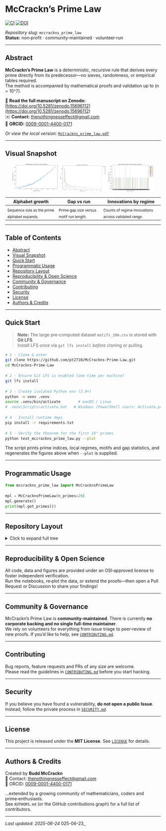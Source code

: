 # McCrackn’s Prime Law
[![CI](https://github.com/pt2710/McCrackns-Prime-Law/actions/workflows/ci.yml/badge.svg)](https://github.com/pt2710/McCrackns-Prime-Law/actions/workflows/ci.yml)
[![DOI](https://zenodo.org/badge/DOI/10.5281/zenodo.15696112.svg)](https://doi.org/10.5281/zenodo.15696112)

_Repository slug:_ `mccrackns_prime_law`  
**Status:** non‑profit · community‑maintained · volunteer‑run

---

## Abstract
**McCrackn’s Prime Law** is a deterministic, recursive rule that derives every prime directly from its predecessor—no sieves, randomness, or empirical tables required.  
The method is accompanied by mathematical proofs and validation up to \(n = 10^7\).

📄 **Read the full manuscript on Zenodo:** [https://doi.org/10.5281/zenodo.15696112](https://doi.org/10.5281/zenodo.15696112)  
✉️ **Contact:** [thenothingnesseffect@gmail.com](mailto:thenothingnesseffect@gmail.com)  
🧬 **ORCID:** [0009-0001-4400-0171](https://orcid.org/0009-0001-4400-0171)

*Or view the local version:* [`McCrackns_prime_law.pdf`](./McCrackns_prime_law.pdf)

---

## Visual Snapshot

<p align="center">
  <img src="figures_visible/alphabet_growth.png" alt="Alphabet growth" width="30%"/>
  <img src="figures_visible/gap_vs_run.png" alt="Gap vs run" width="30%"/>
  <img src="figures_visible/innovations_by_regime.png" alt="Innovations by regime" width="30%"/>
</p>

| Alphabet growth | Gap vs run | Innovations by regime |
| --------------- | ---------- | --------------------- |
| <sub>Sequence size as the prime alphabet expands.</sub> | <sub>Prime‑gap size versus motif run length.</sub> | <sub>Counts of regime innovations across validated range.</sub> |

---

## Table of Contents
- [Abstract](#abstract)
- [Visual Snapshot](#visual-snapshot)
- [Quick Start](#quick-start)
- [Programmatic Usage](#programmatic-usage)
- [Repository Layout](#repository-layout)
- [Reproducibility & Open Science](#reproducibility--open-science)
- [Community & Governance](#community--governance)
- [Contributing](#contributing)
- [Security](#security)
- [License](#license)
- [Authors & Credits](#authors--credits)

---

## Quick Start

> **Note:** The large pre‑computed dataset `motifs_10m.csv` is stored with **Git LFS**.  
> Install LFS once via `git lfs install` *before* cloning or pulling.

```bash
# 1 · Clone & enter
git clone https://github.com/pt2710/McCrackns-Prime-Law.git
cd McCrackns-Prime-Law

# 2 · Ensure Git LFS is enabled (one‑time per machine)
git lfs install

# 3 · Create isolated Python env (3.9+)
python -m venv .venv
source .venv/bin/activate        # macOS / Linux
# .venv\Scripts\activate.bat   # Windows (PowerShell users: Activate.ps1)

# 4 · Install runtime deps
pip install -r requirements.txt

# 5 · Verify the theorem for the first 10⁵ primes
python test_mccrackns_prime_law.py --plot
```

The script prints prime indices, local regimes, motifs and gap statistics, and regenerates the figures above when `--plot` is supplied.

---

## Programmatic Usage

```python
from mccrackns_prime_law import McCracknsPrimeLaw

mpl = McCracknsPrimeLaw(n_primes=20)
mpl.generate()
print(mpl.get_primes())
```

---

## Repository Layout

<details>
<summary>Click to expand full tree</summary>

```
mccrackns_prime_law/
├── .github/
│   └── workflows/
│       └── ci.yml
├── configs/
│   └── default.yaml
├── figures_visible/
│   ├── chunks/
│   ├── alphabet_growth.png
│   ├── cumulative_motifs.png
│   ├── gap_boxplot_by_domain.png
│   ├── gap_evolution_domains.png
│   ├── gap_vs_run.png
│   └── innovations_by_regime.png
├── src/
│   ├── __init__.py
│   ├── prime_utils.py
│   └── your_module.py
├── tests/
│   └── test_basic.py
├── .gitattributes
├── .gitconfig
├── .gitignore
├── CODE_OF_CUNDUCT.md
├── compute_motifs.py
├── CONTRIBUTING.md
├── LICENSE
├── MAINTAINERS.md
├── McCrackns_prime_law.pdf
├── mccrackns_prime_law.py
├── next_prime.py
├── numbers_domains.py
├── README.md
├── requirements.txt
├── ruleset.json
├── SECURITY.md
├── state.json
└── test_mccrackns_prime_law.py
```
</details>

---

## Reproducibility & Open Science
All code, data and figures are provided under an OSI‑approved license to foster independent verification.  
Run the notebooks, re‑plot the data, or extend the proofs—then open a Pull Request or Discussion to share your findings!

---

## Community & Governance
McCrackn’s Prime Law is **community‑maintained**. There is currently **no corporate backing and no single full‑time maintainer**.  
We rely on volunteers for everything from issue triage to peer‑review of new proofs. If you’d like to help, see [`CONTRIBUTING.md`](./CONTRIBUTING.md).

---

## Contributing
Bug reports, feature requests and PRs of any size are welcome.  
Please read the guidelines in [`CONTRIBUTING.md`](./CONTRIBUTING.md) before you start hacking.

---

## Security
If you believe you have found a vulnerability, **do not open a public Issue**.  
Instead, follow the private process in [`SECURITY.md`](./SECURITY.md).

---

## License
This project is released under the **MIT License**. See [`LICENSE`](./LICENSE) for details.

---

## Authors & Credits
Created by **Budd McCrackn**  
📧 Contact: [thenothingnesseffect@gmail.com](mailto:thenothingnesseffect@gmail.com)  
🔗 ORCID: [0009-0001-4400-0171](https://orcid.org/0009-0001-4400-0171)

...extended by a growing community of mathematicians, coders and prime‑enthusiasts.  
See `AUTHORS.md` (or the GitHub contributions graph) for a full list of contributors.

---

_Last updated: 2025-06-24_
025-06-23_